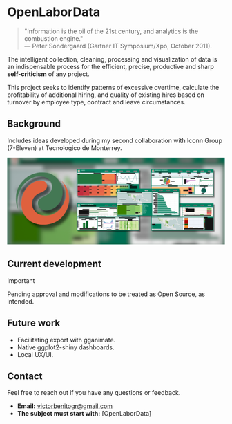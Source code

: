 # OpenLaborData

> "Information is the oil of the 21st century, and analytics is the combustion engine."  
> — Peter Sondergaard (Gartner IT Symposium/Xpo, October 2011).

The intelligent collection, cleaning, processing and visualization of data is an indispensable process for the efficient, precise, productive and sharp **self-criticism** of any project. 

This project seeks to identify patterns of excessive overtime, calculate the profitability of additional hiring, and quality of existing hires based on turnover by employee type, contract and leave circumstances.

## Background
Includes ideas developed during my second collaboration with Iconn Group (7-Eleven) at Tecnologico de Monterrey.

![Event](assets/OLabD_dashboards.png)


## Current development

> [!IMPORTANT]
> Pending approval and modifications to be treated as Open Source, as intended.


## Future work

- Facilitating export with gganimate.
- Native ggplot2-shiny dashboards.
- Local UX/UI.


## Contact

Feel free to reach out if you have any questions or feedback.

- **Email:** victorbenitogr@gmail.com
- **The subject must start with:**  [OpenLaborData]